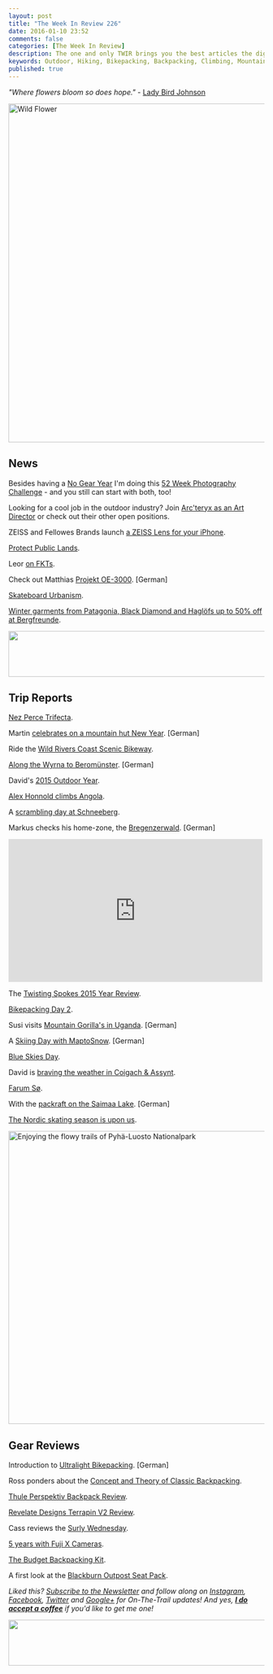 ```yaml
---
layout: post
title: "The Week In Review 226"
date: 2016-01-10 23:52
comments: false
categories: [The Week In Review]
description: The one and only TWIR brings you the best articles the digital outdoors had to offer in the past week.
keywords: Outdoor, Hiking, Bikepacking, Backpacking, Climbing, Mountaineering, Camping, Trekking, Wandern, Reisen, Travel
published: true
---
```


*"Where flowers bloom so does hope."* -  [Lady Bird Johnson](http://amzn.to/1TNiu18)

<a data-flickr-embed="true"  href="https://www.flickr.com/photos/timbodon/16495665857/in/photolist-r8EAL2-eqg5Ky-ev9Cvy-eDbPc7-bzB5ym-bQMjBP-95qGgZ-8qob5a-8qsb4h-c8bC4N-4js4is-bZzJL3-dgV8B2-bBimuw-c8KZ2A-bNVCjZ-h2jT4-7T9Xce-zWLsp7-7xWfU8-6fKmJ-jE1PM6-c2Wv4-7BHiM3-bWF8SW-bP4bW8-bAmKhw-bDiwg7-bQuWNr-c1Bq2d-6Hxxs7-6BowyQ-c5G5jN-7T2mRV-4jrRN1-boRDu2-83wMZ-jHEgKp-jHFBcQ-8GyCYn-c4qZHq-3KhQzw-7QXbrR-7y14j9-ji57LA-7QXeTR-4fWzWs-jHFKew-jHGvp7-jHGch5" title="Wild Flower"><img src="https://farm9.staticflickr.com/8586/16495665857_f4e4873ced_b.jpg" width="1000" height="666" alt="Wild Flower"></a><script async src="//embedr.flickr.com/assets/client-code.js" charset="utf-8"></script>

<!-- more -->

## News

Besides having a [No Gear Year](https://hikinginfinland.com/2016/01/zero-gear-year.html) I'm doing this [52 Week Photography Challenge](http://petapixel.com/2015/12/30/do-this-52-week-photography-challenge-to-improve-your-skills-in-2016/) - and you still can start with both, too!

Looking for a cool job in the outdoor industry? Join [Arc'teryx as an Art Director](http://arcteryx.com/careers.aspx?language=EN&article=Art-Director) or check out their other open positions.

ZEISS and Fellowes Brands launch [a ZEISS Lens for your iPhone](http://lenspire.zeiss.com/en/zeiss-and-fellowes-brands-launch/).

[Protect Public Lands](http://outdoorwomensalliance.com/protect-public-lands-recreation/).

Leor [on FKTs](https://pantilat.wordpress.com/2016/01/07/on-fkts/).

Check out Matthias [Projekt OE-3000](http://photo.matthiaskodym.com/wordpress3/blog/2016/01/03/projekt-oe-3000-2016/). [German]

[Skateboard Urbanism](http://www.copenhagenize.com/2016/01/skateboarding-in-place-skateboard.html).

[Winter garments from Patagonia, Black Diamond and Haglöfs up to 50% off at Bergfreunde](http://www.bergfreunde.de/p/ausgewaehlte-bekleidung-im-angebot/?pid=10239).

<a href="http://www.avantlink.com/click.php?tt=ml&amp;ti=462153&amp;pw=73183&amp;ctc=TWIR226"><img src="//www.avantlink.com/gbi/13582/462153/55699/73183/image.jpg?ctc=TWIR226" width="728" height="90" style="border: 0px;" alt="" /></a>

## Trip Reports

[Nez Perce Trifecta](http://www.skimolife.com/journal/2016/1/9/nez-perce-trifecta-part-deux.html).

Martin [celebrates on a mountain hut New Year](http://www.gehlebt.at/silvester-auf-der-berghuette/). [German]

Ride the [Wild Rivers Coast Scenic Bikeway](http://pathlesspedaled.com/2016/01/wild-rivers-coast-scenic-bikeway/).

[Along the Wyrna to Beromünster](http://idnu.ch/wordpress/der-wyna-entlang-nach-beromuenster/). [German]

David's [2015 Outdoor Year](http://www.davidlintern.com/blog/2016/1/2/my-outdoor-year-2015).

[Alex Honnold climbs Angola](https://www.youtube.com/watch?v=Yn2tHcZEnF0).

A [scrambling day at Schneeberg](http://www.haukkari.net/2016/01/scrambling-day-at-schneeberg.html).

Markus checks his home-zone, the [Bregenzerwald](http://www.schwarzfuchs.com/revier-check-im-bregenzerwald/). [German]

<iframe src="https://player.vimeo.com/video/149251718?title=0&byline=0&portrait=0&badge=0" width="500" height="281" frameborder="0" webkitallowfullscreen mozallowfullscreen allowfullscreen></iframe>

The [Twisting Spokes 2015 Year Review](http://www.twistingspokes.com/2015-year-end-review-bicycle-touring/).

[Bikepacking Day 2](http://bikepackersmagazine.com/bikepacking-day-2/).

Susi visits [Mountain Gorilla's in Uganda](http://www.blackdotswhitespots.com/2016/01/07/gorilla-tracking-uganda-bwindi/). [German]

A [Skiing Day with MaptoSnow](http://gipfelfieber.com/2016/01/08/ein-skitag-mit-maptosnow/). [German]

[Blue Skies Day](http://tarmachan.blogspot.fi/2016/01/blog-post_8.html).

David is [braving the weather in Coigach & Assynt](http://mountaincoastriver.blogspot.fi/2016/01/little-auksbig-storms-high-hillsdeep.html).

[Farum Sø](http://nielsenbrown.com/2016/01/09/farum-so/).

With the [packraft on the Saimaa Lake](https://mitsackundpackraft.wordpress.com/2016/01/09/per-packraft-auf-dem-saimaa-see-10/). [German]

[The Nordic skating season is upon us](http://www.yetirides.com/2016/01/the-nordic-skating-season-is-upon-us.html).

<a data-flickr-embed="true"  href="https://www.flickr.com/photos/hendrikmorkel/16709132449/in/album-72157651506091295/" title="Enjoying the flowy trails of Pyhä-Luosto Nationalpark"><img src="https://farm9.staticflickr.com/8737/16709132449_2176c4ee52_b.jpg" width="1024" height="576" alt="Enjoying the flowy trails of Pyhä-Luosto Nationalpark"></a><script async src="//embedr.flickr.com/assets/client-code.js" charset="utf-8"></script>

## Gear Reviews

Introduction to [Ultralight Bikepacking](http://trekking-lite-store.blogspot.fi/2016/01/ultraleichtes-bikepacking.html). [German]

Ross ponders about the [Concept and Theory of Classic Backpacking](http://woodtrekker.blogspot.fi/2016/01/classic-backpacking-concept-and-theory.html).

[Thule Perspektiv Backpack Review](https://hikinginfinland.com/2016/01/thule-perspektiv-backpack.html).

[Revelate Designs Terrapin V2 Review](http://www.bikepacking.com/gear/revelate-terrapin-v2-review/).

Cass reviews the [Surly Wednesday](http://www.bikepacking.com/bikes/surly-wednesday-review/).

[5 years with Fuji X Cameras](http://imaginegnat.com/2016/01/04/5-years-with-fuji-x-cameras/).

[The Budget Backpacking Kit](http://www.pmags.com/the-budget-backpacking-kit).

A first look at the [Blackburn Outpost Seat Pack](http://bikepackersmagazine.com/video-first-look-blackburn-outpost-seat-pack/).

*Liked this? [Subscribe to the Newsletter](http://hikinginfinland.us2.list-manage1.com/subscribe?u=b29c2acd04d959eace48da780&id=46b5d0326f) and follow along on [Instagram](https://instagram.com/hendrikm/), [Facebook](http://facebook.com/hikinginfinland), [Twitter](https://twitter.com/hendrikmorkel) and [Google+](https://plus.google.com/u/1/b/105082905705272949032/105082905705272949032/posts) for On-The-Trail updates! And yes, **[I do accept a coffee](http://bit.ly/1HGCWMS)** if you'd like to get me one!*

<a href="http://www.avantlink.com/click.php?tt=ml&amp;ti=151477&amp;pw=73183&amp;ctc=TWIR226"><img src="//www.avantlink.com/gbi/10881/151477/55699/73183/image.jpg?ctc=TWIR226" width="728" height="90" style="border: 0px;" alt="" /></a>